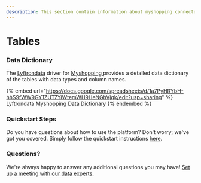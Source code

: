 ```yaml
---
description: This section contain information about myshopping connector tables information
---
```


# Tables

### Data Dictionary

The [Lyftrondata](https://www.lyftrondata.com/) driver for [Myshopping](https://www.lyftrondata.com/integration/myshopping/)[ ](https://www.lyftrondata.com/integration/myshopping/)provides a detailed data dictionary of the tables with data types and column names.

{% embed url="https://docs.google.com/spreadsheets/d/1a7PyHRYbH-hhS9fWW9GY1ZUT7YiWtemWH9HeNGhVjqk/edit?usp=sharing" %}
Lyftrondata Myshopping Data Dictionary
{% endembed %}

### Quickstart Steps

Do you have questions about how to use the platform? Don't worry; we've got you covered. Simply follow the quickstart instructions [here](../../../../quickstart-steps.md).

### Questions? <a href="#questions" id="questions"></a>

We're always happy to answer any additional questions you may have! [Set up a meeting with our data experts.](https://www.lyftrondata.com/book-a-meeting/)

